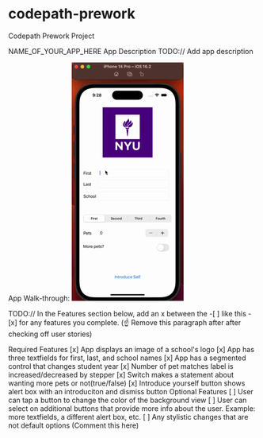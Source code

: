 # codepath-prework
Codepath Prework Project

NAME_OF_YOUR_APP_HERE
App Description
TODO:// Add app description

App Walk-through:
![](AppDemonstration.gif)

TODO:// In the Features section below, add an x between the -[ ] like this - [x] for any features you complete. (☝️ Remove this paragraph after after checking off user stories)

Required Features
[x] App displays an image of a school's logo
[x] App has three textfields for first, last, and school names
[x] App has a segmented control that changes student year
[x] Number of pet matches label is increased/decreased by stepper
[x] Switch makes a statement about wanting more pets or not(true/false)
[x] Introduce yourself button shows alert box with an introduciton and dismiss button
Optional Features
[ ] User can tap a button to change the color of the background view
[ ] User can select on additional buttons that provide more info about the user. Example: more textfields, a different alert box, etc.
[ ] Any stylistic changes that are not default options (Comment this here)
